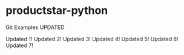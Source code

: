 # productstar-python
Git Examples UPDATED

Updated 1!
Updated 2!
Updated 3!
Updated 4! 
Updated 5!
Updated 6!
Updated 7! 
 
